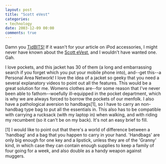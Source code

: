 ```yaml
---
layout: post
title: "Scott eVest"
categories:
- technology
date: 2003-12-09 00:00
comments: true
---
```


<p>Damn you <a href="http://www.tidbits.com/tb-issues/TidBITS-708.html">TidBITS!</a> If it wasn't for your article on iPod accessories, I might never have known about the <a href="http://www.scottevest.com/v3_store/30p_finetex_shell.shtml">Scott eVest</a>, and I wouldn't have wanted one. Gah.</p>

<p>I love pockets, and this jacket has 30 of them (a long and embarrassing search if you forget which you put your mobile phone into), and--get this--a Personal Area Network! I love the idea of a jacket so geeky that you need a several explanatory videos to point out all the features. This would be a great solution for me. Womens clothes are--for some reason that I've never been able to fathom--woefully ill-equipped in the pocket department, which is why we are always forced to borrow the pockets of our menfolk. I also have a pathological aversion to handbags[1], so I have to carry an non-handbag type bag to put all the essentials in. This also has to be compatible with carrying a rucksack (with my laptop in) when walking, and with riding my recumbent (so it can't be on my back). It's not an easy brief to fill.</p>

<p>[1] I would like to point out that there's a world of difference between a 'handbag' and a bag that you happen to carry in your hand. 'Handbags' are only big enough for one key and a lipstick, unless they are of the 'Granny' kind, in which case they can contain enough supplies to keep a family of four going for a week, and also double as a handy weapon against muggers.</p>


